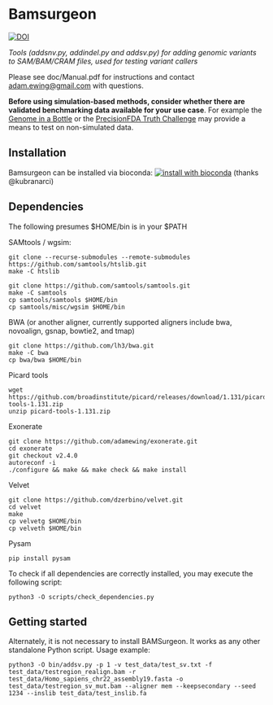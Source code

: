 # Bamsurgeon<!-- omit in toc -->
[![DOI](https://zenodo.org/badge/4290471.svg)](https://zenodo.org/badge/latestdoi/4290471)

*Tools (addsnv.py, addindel.py and addsv.py) for adding genomic variants to SAM/BAM/CRAM files, used for testing variant callers*

Please see doc/Manual.pdf for instructions and contact adam.ewing@gmail.com with questions.
  
**Before using simulation-based methods, consider whether there are validated benchmarking data available for your use case**. For example the [Genome in a Bottle](https://www.nist.gov/programs-projects/genome-bottle) or the [PrecisionFDA Truth Challenge](https://precision.fda.gov/challenges/truth/results) may provide a means to test on non-simulated data.

## Installation

Bamsurgeon can be installed via bioconda: [![install with bioconda](https://img.shields.io/badge/install%20with-bioconda-brightgreen.svg?style=flat)](http://bioconda.github.io/recipes/bamsurgeon/README.html) (thanks @kubranarci)

## Dependencies

The following presumes $HOME/bin is in your $PATH

SAMtools / wgsim:

```
git clone --recurse-submodules --remote-submodules https://github.com/samtools/htslib.git
make -C htslib

git clone https://github.com/samtools/samtools.git
make -C samtools
cp samtools/samtools $HOME/bin
cp samtools/misc/wgsim $HOME/bin
```

BWA (or another aligner, currently supported aligners include bwa, novoalign, gsnap, bowtie2, and tmap)

```
git clone https://github.com/lh3/bwa.git
make -C bwa
cp bwa/bwa $HOME/bin
```

Picard tools

```
wget https://github.com/broadinstitute/picard/releases/download/1.131/picard-tools-1.131.zip
unzip picard-tools-1.131.zip
```

Exonerate

```
git clone https://github.com/adamewing/exonerate.git
cd exonerate
git checkout v2.4.0
autoreconf -i
./configure && make && make check && make install
```

Velvet

```
git clone https://github.com/dzerbino/velvet.git
cd velvet
make
cp velvetg $HOME/bin
cp velveth $HOME/bin
```

Pysam

```
pip install pysam
```

To check if all dependencies are correctly installed, you may execute the following script:
```
python3 -O scripts/check_dependencies.py
```

## Getting started

Alternately, it is not necessary to install BAMSurgeon. It works as any other standalone Python script. Usage example:

```
python3 -O bin/addsv.py -p 1 -v test_data/test_sv.txt -f test_data/testregion_realign.bam -r test_data/Homo_sapiens_chr22_assembly19.fasta -o test_data/testregion_sv_mut.bam --aligner mem --keepsecondary --seed 1234 --inslib test_data/test_inslib.fa
```
